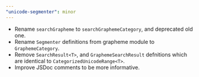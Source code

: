 ```yaml
---
"unicode-segmenter": minor
---
```


- Rename `searchGrapheme` to `searchGraphemeCategory`, and deprecated old one.
- Rename `Segmenter` definitions from grapheme module to `GraphemeCategory`.
- Remove `SearchResult<T>`, and `GraphemeSearchResult` defnitions which are identical to `CategorizedUnicodeRange<T>`.
- Improve JSDoc comments to be more informative.
